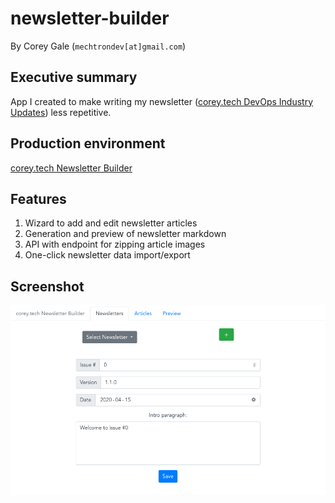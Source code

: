 # newsletter-builder

By Corey Gale (`mechtrondev[at]gmail.com`)

## Executive summary

App I created to make writing my newsletter ([corey.tech DevOps Industry Updates](https://corey.tech)) less repetitive.

## Production environment

[corey.tech Newsletter Builder](http://nb.corey.tech)

## Features

1. Wizard to add and edit newsletter articles
1. Generation and preview of newsletter markdown
1. API with endpoint for zipping article images
1. One-click newsletter data import/export

## Screenshot

<img src="./img/newsletter-builder.png">
